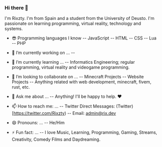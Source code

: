 ### Hi there 👋

I'm Rixzty. I'm from Spain and a student from the University of Deusto. I'm passionate on learning programming, virtual reality, technology and systems.

<!--
**Rixzty/rixzty** is a ✨ _special_ ✨ repository because its `README.md` (this file) appears on your GitHub profile.

Here are some ideas to get you started:

- 🔭 I’m currently working on ...
- 🌱 I’m currently learning ...
- 👯 I’m looking to collaborate on ...
- 🤔 I’m looking for help with ...
- 💬 Ask me about ...
- 📫 How to reach me: ...
- 😄 Pronouns: ...
- ⚡ Fun fact: ...
-->
- 😎 Programming languages I know
-- JavaScript
-- HTML
-- CSS
-- Lua
-- PHP

- 🔭 I’m currently working on ...
-- 

- 🌱 I’m currently learning ...
-- Informatics Engineering; regular programming, virtual reality and videogame programming.

- 👯 I’m looking to collaborate on ...
-- Minecraft Projects
-- Website Projects
-- Anything related with web development, minecraft, fivem, rust, etc.

- 💬 Ask me about ...
-- Anything! I'll be happy to help. ❤️

- 📫 How to reach me: ...
-- Twitter Direct Messages: (Twitter)[https://twitter.com/Rixzty)
-- Email: admin@rix.dev

- 😄 Pronouns: ...
-- He/Him

- ⚡ Fun fact: ...
-- I love Music, Learning, Programming, Gaming, Streams, Creativity, Comedy Films and Daydreaming.
